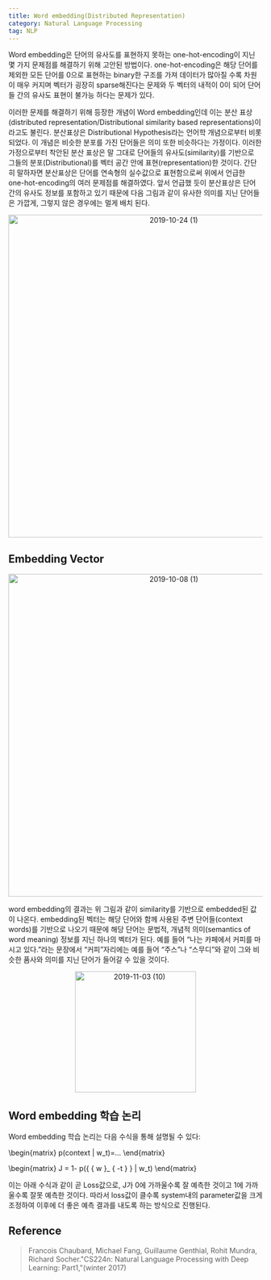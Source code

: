 ```yaml
---
title: Word embedding(Distributed Representation)
category: Natural Language Processing
tag: NLP
---
```


Word embedding은 단어의 유사도를 표현하지 못하는 one-hot-encoding이 지닌 몇 가지 문제점를 해결하기 위해 고안된 방법이다. one-hot-encoding은 해당 단어를 제외한 모든 단어를 0으로 표현하는 binary한 구조를 가져 데이터가 많아질 수록 차원이 매우 커지며 벡터가 굉장히 sparse해진다는 문제와 두 벡터의 내적이 0이 되어 단어들 간의 유사도 표현이 불가능 하다는 문제가 있다.

이러한 문제를 해결하기 위해 등장한 개념이 Word embedding인데 이는 분산 표상(distributed representation/Distributional similarity based representations)이라고도 불린다. 분산표상은 Distributional Hypothesis라는 언어학 개념으로부터 비롯되었다. 이 개념은 비슷한 분포를 가진 단어들은 의미 또한 비슷하다는 가정이다. 이러한 가정으로부터 착안된 분산 표상은 말 그대로 단어들의 유사도(similarity)를 기반으로 그들의 분포(Distributional)를 벡터 공간 안에 표현(representation)한 것이다. 간단히 말하자면 분산표상은 단어를 연속형의 실수값으로 표현함으로써 위에서 언급한 one-hot-encoding의 여러 문제점를 해결하였다. 앞서 언급했 듯이 분산표상은 단어 간의 유사도 정보를 포함하고 있기 때문에 다음 그림과 같이 유사한 의미를 지닌 단어들은 가깝게, 그렇지 않은 경우에는 멀게 배치 된다.

<center><img width="640" alt="2019-10-24 (1)" src="https://user-images.githubusercontent.com/53667002/68084458-177bd480-fe79-11e9-8b2a-413b2497d06a.png"></center>

## Embedding Vector

<center><img width="640" alt="2019-10-08 (1)" src="https://user-images.githubusercontent.com/53667002/68084504-d20bd700-fe79-11e9-81dd-ce2b93f789f9.png"></center>

word embedding의 결과는 위 그림과 같이 similarity를 기반으로 embedded된 값이 나온다. embedding된 벡터는 해당 단어와 함께 사용된 주변 단어들(context words)를 기반으로 나오기 때문에 해당 단어는 문법적, 개념적 의미(semantics of word meaning) 정보를 지닌 하나의 벡터가 된다. 예를 들어 “나는 카페에서 커피를 마시고 있다.”라는 문장에서 “커피”자리에는 예를 들어 “주스”나 “스무디”와 같이 그와 비슷한 품사와 의미를 지닌 단어가 들어갈 수 있을 것이다. 

<center><img width="240" alt="2019-11-03 (10)" src="https://user-images.githubusercontent.com/53667002/68084587-d4226580-fe7a-11e9-8d62-a1d342aafdcc.png"></center>

## Word embedding 학습 논리

Word embedding 학습 논리는 다음 수식을 통해 설명될 수 있다:


\begin{matrix}
p(context | w_t)=…
\end{matrix}


\begin{matrix}
J = 1- p({ { w }_ { -t } } | w_t)
\end{matrix}

이는 아래 수식과 같이 곧 Loss값으로, J가 0에 가까울수록 잘 예측한 것이고 1에 가까울수록 잘못 예측한 것이다. 따라서 loss값이 클수록 system내의 parameter값을 크게 조정하여 이후에 더 좋은 예측 결과를 내도록 하는 방식으로 진행된다.

## Reference

> Francois Chaubard, Michael Fang, Guillaume Genthial, Rohit Mundra, Richard Socher."CS224n: Natural Language Processing with Deep Learning: Part1,"(winter 2017)
